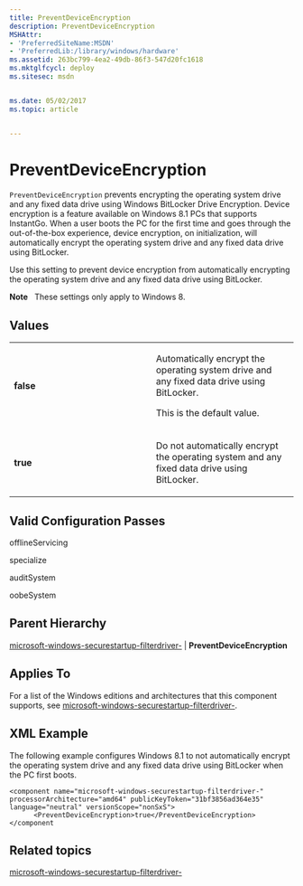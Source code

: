 ```yaml
---
title: PreventDeviceEncryption
description: PreventDeviceEncryption
MSHAttr:
- 'PreferredSiteName:MSDN'
- 'PreferredLib:/library/windows/hardware'
ms.assetid: 263bc799-4ea2-49db-86f3-547d20fc1618
ms.mktglfcycl: deploy
ms.sitesec: msdn


ms.date: 05/02/2017
ms.topic: article


---
```


# PreventDeviceEncryption


`PreventDeviceEncryption` prevents encrypting the operating system drive and any fixed data drive using Windows BitLocker Drive Encryption. Device encryption is a feature available on Windows 8.1 PCs that supports InstantGo. When a user boots the PC for the first time and goes through the out-of-the-box experience, device encryption, on initialization, will automatically encrypt the operating system drive and any fixed data drive using BitLocker.

Use this setting to prevent device encryption from automatically encrypting the operating system drive and any fixed data drive using BitLocker.

**Note**  
These settings only apply to Windows 8.

 

## Values


<table>
<colgroup>
<col width="50%" />
<col width="50%" />
</colgroup>
<tbody>
<tr class="odd">
<td><p><strong>false</strong></p></td>
<td><p>Automatically encrypt the operating system drive and any fixed data drive using BitLocker.</p>
<p>This is the default value.</p></td>
</tr>
<tr class="even">
<td><p><strong>true</strong></p></td>
<td><p>Do not automatically encrypt the operating system and any fixed data drive using BitLocker.</p></td>
</tr>
</tbody>
</table>

 

## Valid Configuration Passes


offlineServicing

specialize

auditSystem

oobeSystem

## Parent Hierarchy


[microsoft-windows-securestartup-filterdriver-](microsoft-windows-securestartup-filterdriver.md) | **PreventDeviceEncryption**

## Applies To


For a list of the Windows editions and architectures that this component supports, see [microsoft-windows-securestartup-filterdriver-](microsoft-windows-securestartup-filterdriver.md).

## XML Example


The following example configures Windows 8.1 to not automatically encrypt the operating system drive and any fixed data drive using BitLocker when the PC first boots.

```
<component name="microsoft-windows-securestartup-filterdriver-" processorArchitecture="amd64" publicKeyToken="31bf3856ad364e35" language="neutral" versionScope="nonSxS">
      <PreventDeviceEncryption>true</PreventDeviceEncryption>
</component
```

## Related topics


[microsoft-windows-securestartup-filterdriver-](microsoft-windows-securestartup-filterdriver.md)

 

 







